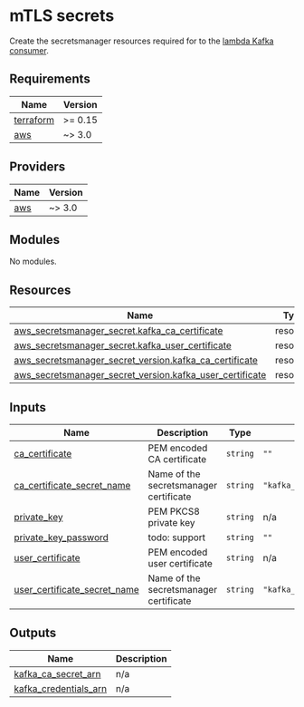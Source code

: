 # mTLS secrets

Create the secretsmanager resources required for to the [lambda Kafka consumer](../lambda/readme.md).

## Requirements

| Name | Version |
|------|---------|
| <a name="requirement_terraform"></a> [terraform](#requirement\_terraform) | >= 0.15 |
| <a name="requirement_aws"></a> [aws](#requirement\_aws) | ~> 3.0 |

## Providers

| Name | Version |
|------|---------|
| <a name="provider_aws"></a> [aws](#provider\_aws) | ~> 3.0 |

## Modules

No modules.

## Resources

| Name | Type |
|------|------|
| [aws_secretsmanager_secret.kafka_ca_certificate](https://registry.terraform.io/providers/hashicorp/aws/latest/docs/resources/secretsmanager_secret) | resource |
| [aws_secretsmanager_secret.kafka_user_certificate](https://registry.terraform.io/providers/hashicorp/aws/latest/docs/resources/secretsmanager_secret) | resource |
| [aws_secretsmanager_secret_version.kafka_ca_certificate](https://registry.terraform.io/providers/hashicorp/aws/latest/docs/resources/secretsmanager_secret_version) | resource |
| [aws_secretsmanager_secret_version.kafka_user_certificate](https://registry.terraform.io/providers/hashicorp/aws/latest/docs/resources/secretsmanager_secret_version) | resource |

## Inputs

| Name | Description | Type | Default | Required |
|------|-------------|------|---------|:--------:|
| <a name="input_ca_certificate"></a> [ca\_certificate](#input\_ca\_certificate) | PEM encoded CA certificate | `string` | `""` | no |
| <a name="input_ca_certificate_secret_name"></a> [ca\_certificate\_secret\_name](#input\_ca\_certificate\_secret\_name) | Name of the secretsmanager certificate | `string` | `"kafka_ca_certificate"` | no |
| <a name="input_private_key"></a> [private\_key](#input\_private\_key) | PEM PKCS8 private key | `string` | n/a | yes |
| <a name="input_private_key_password"></a> [private\_key\_password](#input\_private\_key\_password) | todo: support | `string` | `""` | no |
| <a name="input_user_certificate"></a> [user\_certificate](#input\_user\_certificate) | PEM encoded user certificate | `string` | n/a | yes |
| <a name="input_user_certificate_secret_name"></a> [user\_certificate\_secret\_name](#input\_user\_certificate\_secret\_name) | Name of the secretsmanager certificate | `string` | `"kafka_user_certificate"` | no |

## Outputs

| Name | Description |
|------|-------------|
| <a name="output_kafka_ca_secret_arn"></a> [kafka\_ca\_secret\_arn](#output\_kafka\_ca\_secret\_arn) | n/a |
| <a name="output_kafka_credentials_arn"></a> [kafka\_credentials\_arn](#output\_kafka\_credentials\_arn) | n/a |